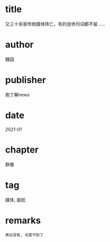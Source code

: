 # title
又三十余家传统媒体阵亡，有的连休刊词都不留……

# author
魏园

# publisher
庖丁解news

# date
2021-01

# chapter
群像

# tag
媒体, 报纸

# remarks
`再也没有, 也查不到了`
